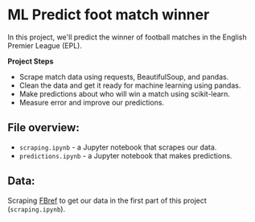# ML Predict foot match winner

In this project, we'll predict the winner of football matches in the English Premier League (EPL).  

**Project Steps**

* Scrape match data using requests, BeautifulSoup, and pandas.  
* Clean the data and get it ready for machine learning using pandas.
* Make predictions about who will win a match using scikit-learn.
* Measure error and improve our predictions.


## File overview:

* `scraping.ipynb` - a Jupyter notebook that scrapes our data.
* `predictions.ipynb` - a Jupyter notebook that makes predictions.


    
## Data:

Scraping [FBref](https://fbref.com/en/) to get our data in the first part of this project (`scraping.ipynb`).
